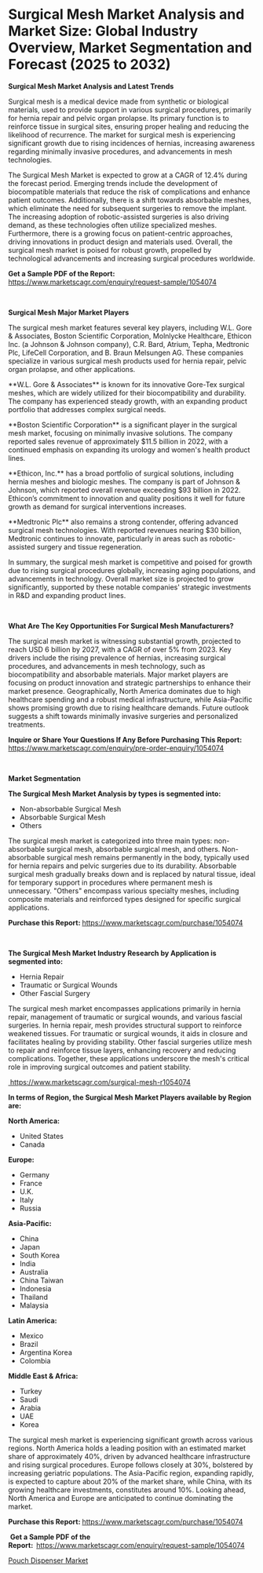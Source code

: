 <p><h1>Surgical Mesh Market Analysis and Market Size: Global Industry Overview, Market Segmentation and Forecast (2025 to 2032)</h1></p><p><strong>Surgical Mesh Market Analysis and Latest Trends</strong></p>
<p><p>Surgical mesh is a medical device made from synthetic or biological materials, used to provide support in various surgical procedures, primarily for hernia repair and pelvic organ prolapse. Its primary function is to reinforce tissue in surgical sites, ensuring proper healing and reducing the likelihood of recurrence. The market for surgical mesh is experiencing significant growth due to rising incidences of hernias, increasing awareness regarding minimally invasive procedures, and advancements in mesh technologies.</p><p>The Surgical Mesh Market is expected to grow at a CAGR of 12.4% during the forecast period. Emerging trends include the development of biocompatible materials that reduce the risk of complications and enhance patient outcomes. Additionally, there is a shift towards absorbable meshes, which eliminate the need for subsequent surgeries to remove the implant. The increasing adoption of robotic-assisted surgeries is also driving demand, as these technologies often utilize specialized meshes. Furthermore, there is a growing focus on patient-centric approaches, driving innovations in product design and materials used. Overall, the surgical mesh market is poised for robust growth, propelled by technological advancements and increasing surgical procedures worldwide.</p></p>
<p><strong>Get a Sample PDF of the Report:&nbsp;</strong> <a href="https://www.marketscagr.com/enquiry/request-sample/1054074?utm_campaign=2955&utm_medium=2&utm_source=Github&utm_content=ia&utm_term=06032025&utm_id=surgical-mesh">https://www.marketscagr.com/enquiry/request-sample/1054074</a></p>
<p>&nbsp;</p>
<p><strong>Surgical Mesh Major Market Players</strong></p>
<p><p>The surgical mesh market features several key players, including W.L. Gore & Associates, Boston Scientific Corporation, Molnlycke Healthcare, Ethicon Inc. (a Johnson & Johnson company), C.R. Bard, Atrium, Tepha, Medtronic Plc, LifeCell Corporation, and B. Braun Melsungen AG. These companies specialize in various surgical mesh products used for hernia repair, pelvic organ prolapse, and other applications.</p><p>**W.L. Gore & Associates** is known for its innovative Gore-Tex surgical meshes, which are widely utilized for their biocompatibility and durability. The company has experienced steady growth, with an expanding product portfolio that addresses complex surgical needs.</p><p>**Boston Scientific Corporation** is a significant player in the surgical mesh market, focusing on minimally invasive solutions. The company reported sales revenue of approximately $11.5 billion in 2022, with a continued emphasis on expanding its urology and women's health product lines.</p><p>**Ethicon, Inc.** has a broad portfolio of surgical solutions, including hernia meshes and biologic meshes. The company is part of Johnson & Johnson, which reported overall revenue exceeding $93 billion in 2022. Ethicon’s commitment to innovation and quality positions it well for future growth as demand for surgical interventions increases.</p><p>**Medtronic Plc** also remains a strong contender, offering advanced surgical mesh technologies. With reported revenues nearing $30 billion, Medtronic continues to innovate, particularly in areas such as robotic-assisted surgery and tissue regeneration.</p><p>In summary, the surgical mesh market is competitive and poised for growth due to rising surgical procedures globally, increasing aging populations, and advancements in technology. Overall market size is projected to grow significantly, supported by these notable companies' strategic investments in R&D and expanding product lines.</p></p>
<p>&nbsp;</p>
<p><strong>What Are The Key Opportunities For Surgical Mesh Manufacturers?</strong></p>
<p><p>The surgical mesh market is witnessing substantial growth, projected to reach USD 6 billion by 2027, with a CAGR of over 5% from 2023. Key drivers include the rising prevalence of hernias, increasing surgical procedures, and advancements in mesh technology, such as biocompatibility and absorbable materials. Major market players are focusing on product innovation and strategic partnerships to enhance their market presence. Geographically, North America dominates due to high healthcare spending and a robust medical infrastructure, while Asia-Pacific shows promising growth due to rising healthcare demands. Future outlook suggests a shift towards minimally invasive surgeries and personalized treatments.</p></p>
<p><strong>Inquire or Share Your Questions If Any Before Purchasing This Report:</strong> <a href="https://www.marketscagr.com/enquiry/pre-order-enquiry/1054074?utm_campaign=2955&utm_medium=2&utm_source=Github&utm_content=ia&utm_term=06032025&utm_id=surgical-mesh">https://www.marketscagr.com/enquiry/pre-order-enquiry/1054074</a></p>
<p>&nbsp;</p>
<p><strong>Market Segmentation</strong></p>
<p><strong>The Surgical Mesh Market Analysis by types is segmented into:</strong></p>
<p><ul><li>Non-absorbable Surgical Mesh</li><li>Absorbable Surgical Mesh</li><li>Others</li></ul></p>
<p><p>The surgical mesh market is categorized into three main types: non-absorbable surgical mesh, absorbable surgical mesh, and others. Non-absorbable surgical mesh remains permanently in the body, typically used for hernia repairs and pelvic surgeries due to its durability. Absorbable surgical mesh gradually breaks down and is replaced by natural tissue, ideal for temporary support in procedures where permanent mesh is unnecessary. "Others" encompass various specialty meshes, including composite materials and reinforced types designed for specific surgical applications.</p></p>
<p><strong>Purchase this Report:&nbsp;</strong><a href="https://www.marketscagr.com/purchase/1054074?utm_campaign=2955&utm_medium=2&utm_source=Github&utm_content=ia&utm_term=06032025&utm_id=surgical-mesh">https://www.marketscagr.com/purchase/1054074</a></p>
<p>&nbsp;</p>
<p><strong>The Surgical Mesh Market Industry Research by Application is segmented into:</strong></p>
<p><ul><li>Hernia Repair</li><li>Traumatic or Surgical Wounds</li><li>Other Fascial Surgery</li></ul></p>
<p><p>The surgical mesh market encompasses applications primarily in hernia repair, management of traumatic or surgical wounds, and various fascial surgeries. In hernia repair, mesh provides structural support to reinforce weakened tissues. For traumatic or surgical wounds, it aids in closure and facilitates healing by providing stability. Other fascial surgeries utilize mesh to repair and reinforce tissue layers, enhancing recovery and reducing complications. Together, these applications underscore the mesh's critical role in improving surgical outcomes and patient stability.</p></p>
<p><a href="https://www.marketscagr.com/surgical-mesh-r1054074?utm_campaign=2955&utm_medium=2&utm_source=Github&utm_content=ia&utm_term=06032025&utm_id=surgical-mesh">&nbsp;https://www.marketscagr.com/surgical-mesh-r1054074</a></p>
<p><strong>In terms of Region, the Surgical Mesh Market Players available by Region are:</strong></p>
<p>
    <p> <strong> North America: </strong>
        <ul>
            <li>United States</li>
            <li>Canada</li>
        </ul>
        </p> 
    <p> <strong> Europe: </strong>
        <ul>
            <li>Germany</li>
            <li>France</li>
            <li>U.K.</li>
            <li>Italy</li>
            <li>Russia</li>
        </ul>
        </p> 
    <p> <strong> Asia-Pacific: </strong>
        <ul>
            <li>China</li>
            <li>Japan</li>
            <li>South Korea</li>
            <li>India</li>
            <li>Australia</li>
            <li>China Taiwan</li>
            <li>Indonesia</li>
            <li>Thailand</li>
            <li>Malaysia</li>
        </ul>
        </p> 
    <p> <strong> Latin America: </strong>
        <ul>
            <li>Mexico</li>
            <li>Brazil</li>
            <li>Argentina Korea</li>
            <li>Colombia</li>
        </ul>
        </p> 
    <p> <strong> Middle East & Africa: </strong>
        <ul>
            <li>Turkey</li>
            <li>Saudi</li>
            <li>Arabia</li>
            <li>UAE</li>
            <li>Korea</li>
        </ul>
    </p>
    </p>
<p><p>The surgical mesh market is experiencing significant growth across various regions. North America holds a leading position with an estimated market share of approximately 40%, driven by advanced healthcare infrastructure and rising surgical procedures. Europe follows closely at 30%, bolstered by increasing geriatric populations. The Asia-Pacific region, expanding rapidly, is expected to capture about 20% of the market share, while China, with its growing healthcare investments, constitutes around 10%. Looking ahead, North America and Europe are anticipated to continue dominating the market.</p></p>
<p><strong>Purchase this Report: </strong><a href="https://www.marketscagr.com/purchase/1054074?utm_campaign=2955&utm_medium=2&utm_source=Github&utm_content=ia&utm_term=06032025&utm_id=surgical-mesh">https://www.marketscagr.com/purchase/1054074</a></p>
<p>&nbsp;<strong>Get a Sample PDF of the Report:&nbsp;&nbsp;</strong><a href="https://www.marketscagr.com/enquiry/request-sample/1054074?utm_campaign=2955&utm_medium=2&utm_source=Github&utm_content=ia&utm_term=06032025&utm_id=surgical-mesh">https://www.marketscagr.com/enquiry/request-sample/1054074</a></p>
<p><strong></strong></p>
<p><p><a href="https://github.com/tszkintruca/Market-Research-Report-List-1/blob/main/pouch-dispenser-market.md?utm_campaign=2955&utm_medium=2&utm_source=Github&utm_content=ia&utm_term=06032025&utm_id=surgical-mesh">Pouch Dispenser Market</a></p></p>